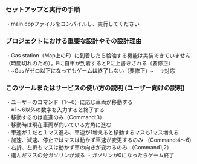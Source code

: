 ### セットアップと実行の手順
・main.cppファイルをコンパイルし、実行してください  


### プロジェクトにおける重要な設計やその設計理由
・Gas station（Map上のF）に到着したら給油する機能は実装できていません（時間切れのため）。Fに自車が到着するとPに上書きされる（要修正）  
・~Gasがゼロ以下になってもゲームは終了しない（要修正）~　→対応


  

### このツールまたはサービスの使い方の説明 (ユーザー向けの説明)  
・ユーザーのコマンド（1～6）に応じ車両が移動する  
　※1～6以外の数字を入力すると終了する  
・移動するのは直進のみ（Command:3）  
・移動時は現在車両が向いている方角に進む  
・車速が１だと１マス進み、車速が1増えると移動するマスも1マス増える  
・加速、減速、停止ではマスは動かず車速が変更するのみ （Command:4～6）  
・右折、左折もマスは動かず車の向きが変わるのみ  （Command1,2）  
・進んだマスの分ガソリンが減る
・ガソリンが0になったらゲーム終了    


